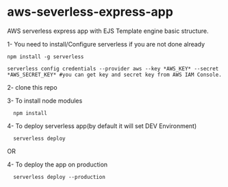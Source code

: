 # aws-severless-express-app
AWS serverless express app with EJS Template engine basic structure.


1- You need to install/Configure serverless if you are not done already

    npm install -g serverless
    
    serverless config credentials --provider aws --key *AWS_KEY* --secret *AWS_SECRET_KEY* #you can get key and secret key from AWS IAM Console.

2- clone this repo

3- To install node modules

      npm install

4- To deploy serverless app(by default it will set DEV Environment)

      serverless deploy 

OR

4- To deploy the app on production

      serverless deploy --production



